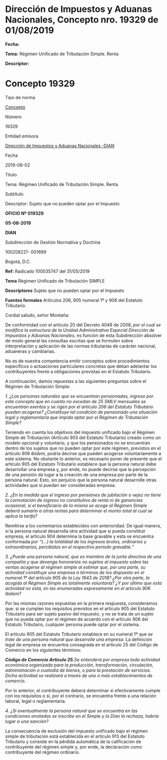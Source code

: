 # Dirección de Impuestos y Aduanas Nacionales, Concepto nro. 19329 de 01/08/2019


**Fecha:**

**Tema:** Régimen Unificado de Tributación Simple. Renta

**Descriptor:**

# Concepto 19329

Tipo de norma

[Concepto](/normatividad/tipo-de-norma/concepto)

Número

19329

Entidad emisora

[Dirección de Impuestos y Aduanas Nacionales -DIAN](/normatividad/entidad-emisora/direccion-de-impuestos-y-aduanas-nacionales-dian)

Fecha

2019-08-02

Título

Tema: Régimen Unificado de Tributación Simple. Renta

Subtítulo

Descriptor: Sujeto que no pueden optar por el Impuesto

**OFICIO Nº 019329**

**05-08-2019**

**DIAN**

Subdirección de Gestión Normativa y Doctrina

100208221- 001899

Bogotá, D.C.

**Ref:** Radicado 100035747 del 31/05/2019

**Tema** Régimen Unificado de Tributación SIMPLE

**Descriptores** Sujeto que no pueden optar por el Impuesto

**Fuentes formales** Artículos 206, 905 numeral 1º y 906 del Estatuto Tributario.

Cordial saludo, señor Montaña:

De conformidad con el artículo 20 del Decreto 4048 de 2008,  _por el cual se modifica la estructura de la Unidad Administrativa Especial Dirección de Impuestos y Aduanas Nacionales,_ es función de esta Subdirección absolver de modo general las consultas escritas que se formulen sobre interpretación y aplicación de las normas tributarias de carácter nacional, aduaneras y cambiarias.

No es de nuestra competencia emitir conceptos sobre procedimientos específicos o actuaciones particulares concretas que deban adelantar los contribuyentes frente a obligaciones previstas en el Estatuto Tributario.

A continuación, damos repuestas a las siguientes preguntas sobre el Régimen de Tributación Simple:

_1\. ¿Las personas naturales que se encuentran pensionadas, ingreso por este concepto que en cuanto no excedan de 25 SMLV mensuales se encuentran exentos y se rigen por el artículo 206 del Estatuto Tributario pueden acogerse? ¿Constituye tal condición de pensionado una situación legal y reglamentaria que impida optar por el Régimen de Tributación Simple?_

Teniendo en cuenta los objetivos del impuesto unificado bajo el Régimen Simple de Tributación (Artículo 903 del Estatuto Tributario) creado como un modelo opcional y voluntario, y que los pensionados no se encuentran dentro de los sujetos que no pueden optar por este régimen, previstos en el artículo 906  _ibídem,_ podría decirse que pueden acogerse voluntariamente a este sistema. No obstante lo anterior, es necesario poner de presente que el artículo 905 del Estatuto Tributario establece que la persona natural debe desarrollar una empresa y, por ende, no puede decirse que la percepción de una pensión da lugar a la creación de una empresa por parte de la persona natural. Esto, sin perjuicio que la persona natural desarrolle otras actividades que si puedan ser consideradas empresa.

_2\. ¿En la medida que el ingreso por pensiones de jubilación o vejez no tiene la connotación de ingreso no constitutivo de renta ni de ganancias ocasional, sí el beneficiario de la misma se acoge al Régimen Simple deberá sumarlo a otras rentas para determinar el monto total al cual se aplica la tarifa?_

Remitirse a los comentarios establecidos con anterioridad. De igual manera, si la persona natural desarrolla otra actividad que sí pueda constituir empresa, el artículo 904 determina la base gravable y esta se encuentra conformada por  _“(…) la totalidad de los ingresos brutos, ordinarios y extraordinarios, percibidos en el respectivo período gravable.“_

_3\. ¿Puede una persona natural, que es miembro de la junta directiva de una compañía y que devenga honorarios no sujetos al impuesto sobre las ventas acogerse al régimen simple al estimar que, por una parte, su actividad constituye una empresa a términos de los dispuesto en el numeral 1º del artículo 905 de la Ley 1943 de 2018? ¿Por otra parte, la acogida al Régimen Simple es totalmente voluntaria? ¿Y por último que esta actividad no está, en las enumeradas expresamente en el artículo 906 ibídem?_

Por las mismas razones expuestas en la primera respuesta, consideramos que: si se cumplen los requisitos previstos en el artículo 905 del Estatuto Tributario para ser sujeto pasivo del impuesto, y no se trata de un sujeto que no pueda optar por el régimen de acuerdo con el artículo 906 del Estatuto Tributario, cualquier persona puede optar por el sistema.

El artículo 905 del Estatuto Tributario establece en su numeral 1º que  _se trate de una persona natural que desarrolle una empresa._ La definición legal de empresa se encuentra consagrada en el artículo 25 del Código de Comercio en los siguientes términos:

**_Código de Comercio Artículo 25._**_Se entenderá por empresa toda actividad económica organizada para la producción, transformación, circulación, administración o custodia de bienes, o para la prestación de servicios. Dicha actividad se realizará a través de uno o más establecimientos de comercio._

Por lo anterior, el contribuyente deberá determinar si efectivamente cumple con los requisitos o si, por el contrario, se encuentra frente a una relación laboral, legal o reglamentaria.

_4\. ¿Si eventualmente la persona natural que se encuentra en las condiciones anotadas se inscribe en el Simple y la Dian la rechaza, habría lugar a una sanción?_

La consecuencia de exclusión del impuesto unificado bajo el régimen simple de tributación está establecida en el artículo 913 del Estatuto Tributario y consiste en la pérdida automática de la calificación de contribuyente del régimen simple y, por ende, la declaración como contribuyente del régimen ordinario.
